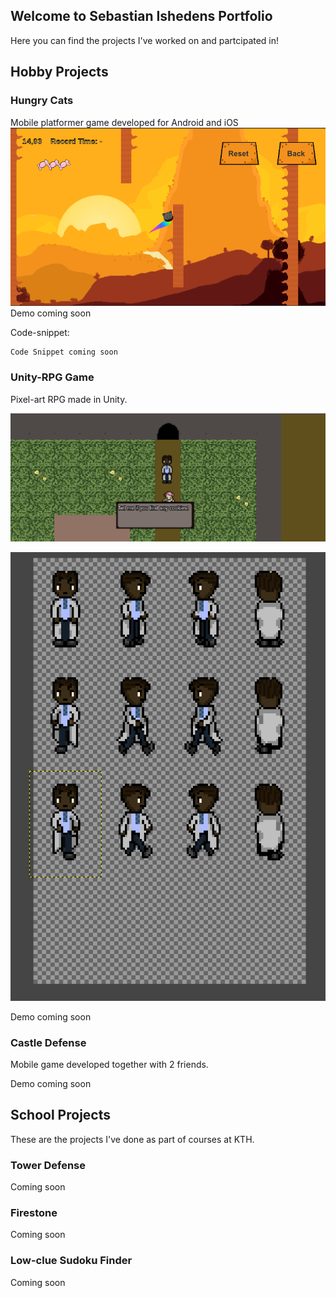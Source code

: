 ## Welcome to Sebastian Ishedens Portfolio

Here you can find the projects I've worked on and partcipated in!

## Hobby Projects

### Hungry Cats

Mobile platformer game developed for Android and iOS
![Hungrycats](https://raw.githubusercontent.com/Sebobi/Sebobi.github.io/master/Portalball.png)
Demo coming soon

Code-snippet:

```
Code Snippet coming soon

```

### Unity-RPG Game

Pixel-art RPG made in Unity.

![RPG](https://raw.githubusercontent.com/Sebobi/Sebobi.github.io/master/RPG.png)

![RPGSprite](https://raw.githubusercontent.com/Sebobi/Sebobi.github.io/master/RpgSprite.png)

Demo coming soon

### Castle Defense

Mobile game developed together with 2 friends.

Demo coming soon

## School Projects
These are the projects I've done as part of courses at KTH.

### Tower Defense

Coming soon

### Firestone

Coming soon

### Low-clue Sudoku Finder 

Coming soon
